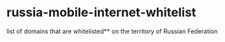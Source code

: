# russia-mobile-internet-whitelist
list of domains that are whitelisted** on the territory of Russian Federation
